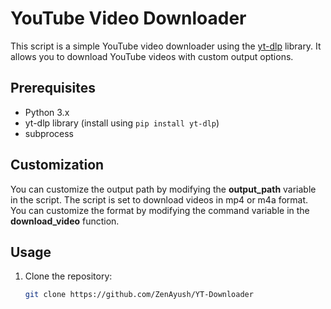 # YouTube Video Downloader

This script is a simple YouTube video downloader using the [yt-dlp](https://github.com/yt-dlp/yt-dlp) library. It allows you to download YouTube videos with custom output options.

## Prerequisites

- Python 3.x
- yt-dlp library (install using `pip install yt-dlp`)
- subprocess

## Customization

You can customize the output path by modifying the **output_path** variable in the script.
The script is set to download videos in mp4 or m4a format. You can customize the format by modifying the command variable in the **download_video** function.

## Usage

1. Clone the repository:

   ```bash
   git clone https://github.com/ZenAyush/YT-Downloader
